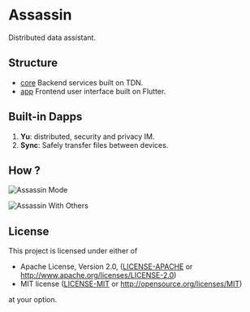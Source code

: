 # Assassin
Distributed data assistant.

## Structure
- [core](./core) Backend services built on TDN.
- [app](./app) Frontend user interface built on Flutter.


## Built-in Dapps
1. **Yu**: distributed, security and privacy IM.
2. **Sync**: Safely transfer files between devices.


## How ?
![Assassin Mode](./raw/master/assets/assassin.jpg)

![Assassin With Others](./raw/master/assets/assassin-others.jpg)


## License

This project is licensed under either of

 * Apache License, Version 2.0, ([LICENSE-APACHE](LICENSE-APACHE) or
   http://www.apache.org/licenses/LICENSE-2.0)
 * MIT license ([LICENSE-MIT](LICENSE-MIT) or
   http://opensource.org/licenses/MIT)

at your option.

